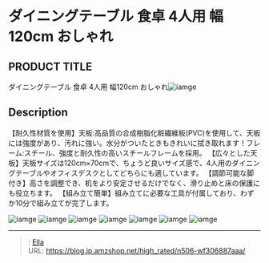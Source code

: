# ダイニングテーブル 食卓 4人用 幅120cm おしゃれ


## PRODUCT TITLE 

ダイニングテーブル 食卓 4人用 幅120cm おしゃれ![iamge](https://b2bfiles1.gigab2b.cn/image/wkseller/7404/20230720_31d53fab0a2ce9b4aa89960dc750a4e9.jpg)

## Description

【耐久性材質を使用】天板:高品質の合成樹脂化粧繊維板(PVC)を使用して、天板には強度があり、汚れに強い。水分がついたときもきれいに拭き取れます！フレーム:スチール、強度と耐久性の高いスチールフレームを採用。
【広々とした天板】天板サイズは120cm×70cmで、ちょうど良いサイズ感で、4人用のダイニングテーブルやオフィスデスクとしてどちらにも適しています。
【調節可能な脚付き】高さを調整でき、机をより安定させるだけでなく、滑り止めと床の保護にも役立ちます。
【組み立て簡単】組み立てに必要な工具が付属しており、わずか10分で組み立てが完了します。






![iamge](https://b2bfiles1.gigab2b.cn/image/wkseller/7404/20230720_12984971d375d9c202b92c4dea86a631.jpg)
![iamge](https://b2bfiles1.gigab2b.cn/image/wkseller/7404/20230720_b8d7cee4262a5251e2b04a5655fb99c8.jpg)
![iamge](https://b2bfiles1.gigab2b.cn/image/wkseller/7404/20230720_68c1525a537fbbf5d82fd38f13ee3c0a.jpg)
![iamge](https://b2bfiles1.gigab2b.cn/image/wkseller/7404/20230720_f73e57ad64cef79b26f78b2be227c3e2.jpg)
![iamge](https://b2bfiles1.gigab2b.cn/image/wkseller/7404/20230720_8a5810e1b17ac64414c5581159c72ea7.jpg)
![iamge](https://b2bfiles1.gigab2b.cn/image/wkseller/7404/20230720_02fa6398f01180e5ec7cd2ea53aa5b70.jpg)
![iamge](https://b2bfiles1.gigab2b.cn/image/wkseller/7404/20230829_d6aa369de983b9ed9ee214314ddf91bb.jpg)


---

> : [Ella](https://blog.jp.amzshop.net/)  
> URL: https://blog.jp.amzshop.net/high_rated/n506-wf306887aaa/  

